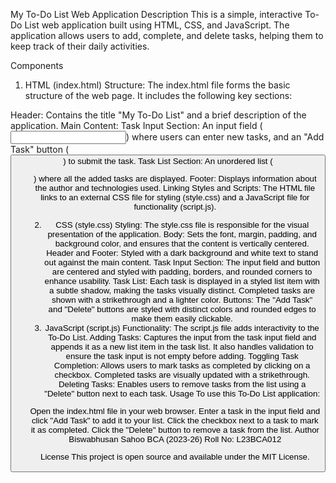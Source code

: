 My To-Do List Web Application
Description
This is a simple, interactive To-Do List web application built using HTML, CSS, and JavaScript. The application allows users to add, complete, and delete tasks, helping them to keep track of their daily activities.

Components
1. HTML (index.html)
Structure: The index.html file forms the basic structure of the web page. It includes the following key sections:

Header: Contains the title "My To-Do List" and a brief description of the application.
Main Content:
Task Input Section: An input field (<input>) where users can enter new tasks, and an "Add Task" button (<button>) to submit the task.
Task List Section: An unordered list (<ul>) where all the added tasks are displayed.
Footer: Displays information about the author and technologies used.
Linking Styles and Scripts: The HTML file links to an external CSS file for styling (style.css) and a JavaScript file for functionality (script.js).

2. CSS (style.css)
Styling: The style.css file is responsible for the visual presentation of the application.
Body: Sets the font, margin, padding, and background color, and ensures that the content is vertically centered.
Header and Footer: Styled with a dark background and white text to stand out against the main content.
Task Input Section: The input field and button are centered and styled with padding, borders, and rounded corners to enhance usability.
Task List: Each task is displayed in a styled list item with a subtle shadow, making the tasks visually distinct. Completed tasks are shown with a strikethrough and a lighter color.
Buttons: The "Add Task" and "Delete" buttons are styled with distinct colors and rounded edges to make them easily clickable.
3. JavaScript (script.js)
Functionality: The script.js file adds interactivity to the To-Do List.
Adding Tasks: Captures the input from the task input field and appends it as a new list item in the task list. It also handles validation to ensure the task input is not empty before adding.
Toggling Task Completion: Allows users to mark tasks as completed by clicking on a checkbox. Completed tasks are visually updated with a strikethrough.
Deleting Tasks: Enables users to remove tasks from the list using a "Delete" button next to each task.
Usage
To use this To-Do List application:

Open the index.html file in your web browser.
Enter a task in the input field and click "Add Task" to add it to your list.
Click the checkbox next to a task to mark it as completed.
Click the "Delete" button to remove a task from the list.
Author
Biswabhusan Sahoo
BCA (2023-26)
Roll No: L23BCA012

License
This project is open source and available under the MIT License.
